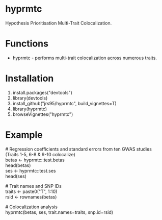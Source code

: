 # hyprmtc
Hypothesis Prioritisation Multi-Trait Colocalization.

# Functions
* hyprmtc - performs multi-trait colocalization across numerous traits.  

# Installation
1. install.packages("devtools")
2. library(devtools)
3. install_github("jrs95/hyprmtc", build_vignettes=T)
4. library(hyprmtc)
5. browseVignettes("hyprmtc")

# Example
\# Regression coefficients and standard errors from ten GWAS studies (Traits 1-5, 6-8 & 9-10 colocalize)  
betas <- hyprmtc::test.betas  
head(betas)  
ses <- hyprmtc::test.ses  
head(ses)  
  
\# Trait names and SNP IDs  
traits <- paste0("T", 1:10)  
rsid <- rownames(betas)  

\# Colocalization analysis  
hyprmtc(betas, ses, trait.names=traits, snp.id=rsid)  
